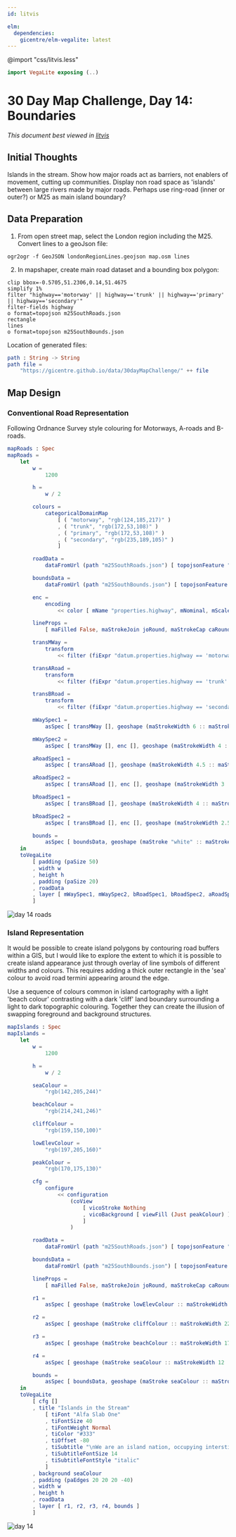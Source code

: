 ```yaml
---
id: litvis

elm:
  dependencies:
    gicentre/elm-vegalite: latest
---
```


@import "css/litvis.less"

```elm {l=hidden}
import VegaLite exposing (..)
```

# 30 Day Map Challenge, Day 14: Boundaries

_This document best viewed in [litvis](https://github.com/gicentre/litvis)_

## Initial Thoughts

Islands in the stream. Show how major roads act as barriers, not enablers of movement, cutting up communities. Display non road space as 'islands' between large rivers made by major roads. Perhaps use ring-road (inner or outer?) or M25 as main island boundary?

## Data Preparation

1. From open street map, select the London region including the M25. Convert lines to a geoJson file:

```
ogr2ogr -f GeoJSON londonRegionLines.geojson map.osm lines
```

2. In mapshaper, create main road dataset and a bounding box polygon:

```
clip bbox=-0.5705,51.2306,0.14,51.4675
simplify 1%
filter "highway=='motorway' || highway=='trunk' || highway=='primary' || highway=='secondary'"
filter-fields highway
o format=topojson m25SouthRoads.json
rectangle
lines
o format=topojson m25SouthBounds.json
```

Location of generated files:

```elm {l}
path : String -> String
path file =
    "https://gicentre.github.io/data/30dayMapChallenge/" ++ file
```

## Map Design

### Conventional Road Representation

Following Ordnance Survey style colouring for Motorways, A-roads and B-roads.

```elm {l v}
mapRoads : Spec
mapRoads =
    let
        w =
            1200

        h =
            w / 2

        colours =
            categoricalDomainMap
                [ ( "motorway", "rgb(124,185,217)" )
                , ( "trunk", "rgb(172,53,108)" )
                , ( "primary", "rgb(172,53,108)" )
                , ( "secondary", "rgb(235,189,105)" )
                ]

        roadData =
            dataFromUrl (path "m25SouthRoads.json") [ topojsonFeature "londonRegionLines" ]

        boundsData =
            dataFromUrl (path "m25SouthBounds.json") [ topojsonFeature "londonRegionLines" ]

        enc =
            encoding
                << color [ mName "properties.highway", mNominal, mScale colours, mLegend [] ]

        lineProps =
            [ maFilled False, maStrokeJoin joRound, maStrokeCap caRound ]

        transMWay =
            transform
                << filter (fiExpr "datum.properties.highway == 'motorway'")

        transARoad =
            transform
                << filter (fiExpr "datum.properties.highway == 'trunk' || datum.properties.highway == 'primary'")

        transBRoad =
            transform
                << filter (fiExpr "datum.properties.highway == 'secondary'")

        mWaySpec1 =
            asSpec [ transMWay [], geoshape (maStrokeWidth 6 :: maStroke "#345" :: lineProps) ]

        mWaySpec2 =
            asSpec [ transMWay [], enc [], geoshape (maStrokeWidth 4 :: maOpacity 1 :: lineProps) ]

        aRoadSpec1 =
            asSpec [ transARoad [], geoshape (maStrokeWidth 4.5 :: maStroke "#534" :: lineProps) ]

        aRoadSpec2 =
            asSpec [ transARoad [], enc [], geoshape (maStrokeWidth 3 :: maOpacity 1 :: lineProps) ]

        bRoadSpec1 =
            asSpec [ transBRoad [], geoshape (maStrokeWidth 4 :: maStroke "#543" :: lineProps) ]

        bRoadSpec2 =
            asSpec [ transBRoad [], enc [], geoshape (maStrokeWidth 2.5 :: maOpacity 1 :: lineProps) ]

        bounds =
            asSpec [ boundsData, geoshape (maStroke "white" :: maStrokeWidth 77 :: lineProps) ]
    in
    toVegaLite
        [ padding (paSize 50)
        , width w
        , height h
        , padding (paSize 20)
        , roadData
        , layer [ mWaySpec1, mWaySpec2, bRoadSpec1, bRoadSpec2, aRoadSpec1, aRoadSpec2, bounds ]
        ]
```

![day 14 roads](images/day14Roads.jpg)

### Island Representation

It would be possible to create island polygons by contouring road buffers within a GIS, but I would like to explore the extent to which it is possible to create island appearance just through overlay of line symbols of different widths and colours. This requires adding a thick outer rectangle in the 'sea' colour to avoid road termini appearing around the edge.

Use a sequence of colours common in island cartography with a light 'beach colour' contrasting with a dark 'cliff' land boundary surrounding a light to dark topographic colouring. Together they can create the illusion of swapping foreground and background structures.

```elm {l v interactive}
mapIslands : Spec
mapIslands =
    let
        w =
            1200

        h =
            w / 2

        seaColour =
            "rgb(142,205,244)"

        beachColour =
            "rgb(214,241,246)"

        cliffColour =
            "rgb(159,150,100)"

        lowElevColour =
            "rgb(197,205,160)"

        peakColour =
            "rgb(170,175,130)"

        cfg =
            configure
                << configuration
                    (coView
                        [ vicoStroke Nothing
                        , vicoBackground [ viewFill (Just peakColour) ]
                        ]
                    )

        roadData =
            dataFromUrl (path "m25SouthRoads.json") [ topojsonFeature "londonRegionLines" ]

        boundsData =
            dataFromUrl (path "m25SouthBounds.json") [ topojsonFeature "londonRegionLines" ]

        lineProps =
            [ maFilled False, maStrokeJoin joRound, maStrokeCap caRound ]

        r1 =
            asSpec [ geoshape (maStroke lowElevColour :: maStrokeWidth 50 :: lineProps) ]

        r2 =
            asSpec [ geoshape (maStroke cliffColour :: maStrokeWidth 22 :: lineProps) ]

        r3 =
            asSpec [ geoshape (maStroke beachColour :: maStrokeWidth 17 :: lineProps) ]

        r4 =
            asSpec [ geoshape (maStroke seaColour :: maStrokeWidth 12 :: lineProps) ]

        bounds =
            asSpec [ boundsData, geoshape (maStroke seaColour :: maStrokeWidth 77 :: lineProps) ]
    in
    toVegaLite
        [ cfg []
        , title "Islands in the Stream"
            [ tiFont "Alfa Slab One"
            , tiFontSize 40
            , tiFontWeight Normal
            , tiColor "#333"
            , tiOffset -80
            , tiSubtitle "\nWe are an island nation, occupying interstices in the service of the motor vehicle."
            , tiSubtitleFontSize 14
            , tiSubtitleFontStyle "italic"
            ]
        , background seaColour
        , padding (paEdges 20 20 20 -40)
        , width w
        , height h
        , roadData
        , layer [ r1, r2, r3, r4, bounds ]
        ]
```

![day 14](images/day14.jpg)
